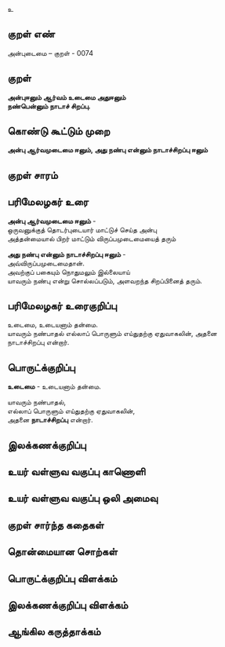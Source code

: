 உ

## குறள் எண் 

அன்புடைமை – குறள் - 0074  

## குறள் 

**அன்புஈனும் ஆர்வம் உடைமை அதுஈனும்  
நண்பென்னும் நாடாச் சிறப்பு.** 

## கொண்டு கூட்டும் முறை

**அன்பு ஆர்வமுடைமை ஈனும், அது நண்பு என்னும் நாடாச்சிறப்பு ஈனும்**  

## குறள் சாரம் 


## பரிமேலழகர் உரை

**அன்பு ஆர்வமுடைமை ஈனும்** -  
ஒருவனுக்குத் தொடர்புடையார் மாட்டுச் செய்த அன்பு  
அத்தன்மையால் பிறர் மாட்டும் விருப்பமுடைமையைத் தரும்  

**அது நண்பு என்னும் நாடாச்சிறப்பு ஈனும்** -  
அவ்விருப்பமுடைமைதான்.  
அவற்குப் பகையும் நொதுமலும் இல்லையாய்  
யாவரும் நண்பு என்று சொல்லப்படும், அளவறந்த சிறப்பினைத் தரும்.  

## பரிமேலழகர் உரைகுறிப்பு   

உடைமை, உடையனாம் தன்மை.  
யாவரும் நண்பாதல் எல்லாப் பொருளும் எய்துதற்கு ஏதுவாகலின், அதனை நாடாச்சிறப்பு என்றார்.   

## பொருட்க்குறிப்பு 

**உடைமை** - உடையனாம் தன்மை.  

யாவரும் நண்பாதல்,  
எல்லாப் பொருளும் எய்துதற்கு ஏதுவாகலின்,  
அதனை **நாடாச்சிறப்பு** என்றார்.  

## இலக்கணக்குறிப்பு  


## உயர் வள்ளுவ வகுப்பு காணொளி


## உயர் வள்ளுவ வகுப்பு ஒலி அமைவு 

 
## குறள் சார்ந்த கதைகள் 


## தொன்மையான சொற்கள்


## பொருட்க்குறிப்பு விளக்கம்


## இலக்கணக்குறிப்பு விளக்கம்


## ஆங்கில கருத்தாக்கம் 


